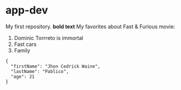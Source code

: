 # app-dev
My first repository.
**bold text**
My favorites about Fast & Furious movie:
1. Dominic Torrreto is immortal
2. Fast cars
3. Family
```
{
  "firstName": "Jhon Cedrick Waine",
  "lastName": "Pablico",
  "age": 21
}
```
